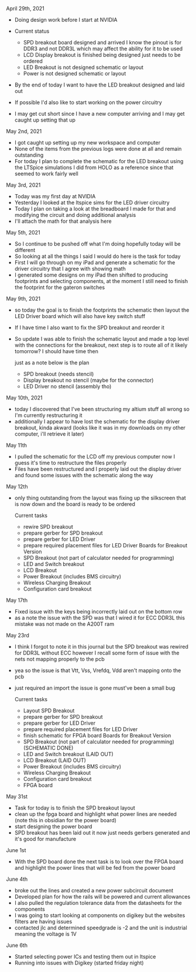 April 29th, 2021
- Doing design work before I start at NVIDIA
- Current status
	- SPD breakout board designed and arrived I know the pinout is for DDR3 and not DDR3L which may affect the ability for it to be used
	- LCD Display breakout is finished being designed just needs to be ordered
	- LED Breakout is not designed schematic or layout
	- Power is not designed schematic or layout

- By the end of today I want to have the LED breakout designed and laid out
- If possible I'd also like to start working on the power circuitry
- I may get cut short since I have a new computer arriving and I may get caught up setting that up

May 2nd, 2021
- I got caught up setting up my new workspace and computer
- None of the items from the previous logs were done at all and remain outstanding
- For today I plan to complete the schematic for the LED breakout using the LTSpice simulations I did from HOLO as a reference since that seemed to work fairly well

May 3rd, 2021
- Today was my first day at NVIDIA 
- Yesterday I looked at the ltspice sims for the LED driver circuitry
- Today I plan on taking a look at the breadboard I made for that and modifying the circuit and doing additional analysis
- I'll attach the math for that analysis here

May 5th, 2021
- So I continue to be pushed off what I'm doing hopefully today will be different
- So looking at all the things I said I would do here is the task for today 
- First I will go through on my iPad and generate a schematic for the driver circuitry that I agree with showing math
- I generated some designs on my iPad then shifted to producing footprints and selecting components, at the moment I still need to finish the footprint for the gateron switches

May 9th, 2021
- so today the goal is to finish the footprints the schematic then layout the LED Driver board which will also have key switch stuff
- If I have time I also want to fix the SPD breakout and reorder it
- So update I was able to finish the schematic layout and made a top level with the connections for the breakout, next step is to route all of it likely tomorrow? I should have time then

	just as a note below is the plan
	- SPD breakout (needs stencil)
	- Display breakout no stencil (maybe for the connector)
	- LED Driver no stencil (assembly tho)

May 10th, 2021
- today I discovered that I've been structuring my altium stuff all wrong so I'm currently restructuring it
- additionally I appear to have lost the schematic for the display driver breakout, kinda akward (looks like it was in my downloads on my other computer, i'll retrieve it later)

May 11th
- I pulled the schematic for the LCD off my previous computer now I guess it's time to restructure the files properly
- Files have been restructured and I properly laid out the display driver and found some issues with the schematic along the way

May 12th
- only thing outstanding from the layout was fixing up the silkscreen that is now down and the board is ready to be ordered

	Current tasks 
	- rewire SPD breakout
	- prepare gerber for SPD breakout
	- prepare gerber for LED Driver
	- prepare required placement files for LED Driver
	Boards for Breakout Version
	- SPD Breakout (not part of calculator needed for programming)
	- LED and Switch breakout
	- LCD Breakout
	- Power Breakout (includes BMS circuitry)
	- Wireless Charging Breakout
	- Configuration card breakout

May 17th
- Fixed issue with the keys being incorrectly laid out on the bottom row
- as a note the issue with the SPD was that I wired it for ECC DDR3L this mistake was not made on the A200T ram

May 23rd
- I think I forgot to note it in this journal but the SPD breakout was rewired for DDR3L without ECC however I recall some form of issue with the nets not mapping properly to the pcb
- yea so the issue is that Vtt, Vss, Vrefdq, Vdd aren't mapping onto the pcb
- just required an import the issue is gone must've been a small bug

	Current tasks 
	- Layout SPD Breakout
	- prepare gerber for SPD breakout
	- prepare gerber for LED Driver
	- prepare required placement files for LED Driver
	- finish schematic for FPGA board
	Boards for Breakout Version
	- SPD Breakout (not part of calculator needed for programming) (SCHEMATIC DONE)
	- LED and Switch breakout (LAID OUT)
	- LCD Breakout (LAID OUT)
	- Power Breakout (includes BMS circuitry)
	- Wireless Charging Breakout
	- Configuration card breakout
	- FPGA board

May 31st
- Task for today is to finish the SPD breakout layout
- clean up the fpga board and highlight what power lines are needed (note this in obsidian for the power board)
- start designing the power board
- SPD breakout has been laid out it now just needs gerbers generated and it's good for manufacture

June 1st
- With the SPD board done the next task is to look over the FPGA board and highlight the power lines that will be fed from the power board

June 4th
- broke out the lines and created a new power subcircuit document
- Developed plan for how the rails will be powered and current allowances
- I also pulled the regulation tolerance data from the datasheets for the components
- I was going to start looking at components on digikey but the websites filters are having issues
- contacted jlc and determined speedgrade is -2 and the unit is industrial meaning the voltage is 1V

June 6th 
- Started selecting power ICs and testing them out in ltspice
- Running into issues with Digikey (started friday night)